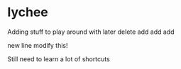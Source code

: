 # lychee

Adding stuff to play around with later
delete
add
add add

new line
modify this!

Still need to learn a lot of shortcuts
